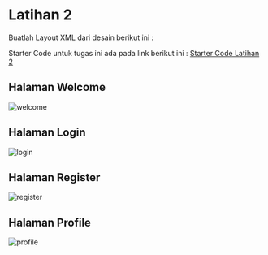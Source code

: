 # Latihan 2

Buatlah Layout XML dari desain berikut ini :

Starter Code untuk tugas ini ada pada link berikut ini : [Starter Code Latihan 2](https://github.com/polinema-mobile/2020-mobile-02)

## Halaman Welcome
![welcome](images/welcome.jpg)

## Halaman Login

![login](images/asking.jpg)

## Halaman Register

![register](images/register_1.jpg)

## Halaman Profile
![profile](images/profile_edit.jpg)